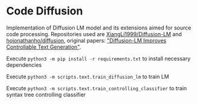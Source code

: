 # Code Diffusion

Implementation of Diffusion LM model and its extensions aimed for source code processing. Repositories used are [XiangLi1999/Diffusion-LM](https://github.com/XiangLi1999/Diffusion-LM) and [hojonathanho/diffusion](https://github.com/hojonathanho/diffusion), original papers: ["Diffusion-LM Improves Controllable Text Generation"](https://arxiv.org/pdf/2205.14217.pdf).

Execute
`python3 -m pip install -r requirements.txt`
to install necessary dependencies

Execute 
`python3 -m scripts.text.train_diffusion_lm`
to train LM

Execute 
`python3 -m scripts.text.train_controlling_classifier`
to train syntax tree controlling classifier
